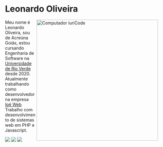 # Leonardo Oliveira

<img src="https://raw.githubusercontent.com/MicaelliMedeiros/micaellimedeiros/master/image/computer-illustration.png" min-width="400px" max-width="400px" width="400px" align="right" alt="Computador iuriCode">

<p align="left"> 
  Meu nome é Leonardo Oliveira, sou de Acreúna Goiás, estou cursando Engenharia de Software na <a href="https://www.unirv.edu.br/">Universidade de Rio Verde</a> desde 2020.
  <br>
  Atualmente trabalhando como desenvolvedor na empresa <a href="https://ipeweb.com.br/">Ipê Web</a>
  <br>
  Trabalho com desenvolvimento de sistemas web em PHP e Javascript.
</p>

  <a href="https://www.linkedin.com/in/leonardooliv/" target="_blank" alt="Linkedin">
  <img src="https://img.shields.io/badge/-Linkedin-0e76a8?style=flat-square&logo=Linkedin&logoColor=white&link= https://www.linkedin.com/in/leonardooliv/"   /></a>
  
  <a href="https://www.facebook.com/profile.php?id=100003701469668" target="_blank" alt="Facebook">
  <img src="https://img.shields.io/badge/-Facebook-3b5998?style=flat-square&labelColor=3b5998&logo=facebook&logoColor=white&link=LINK-DO-SEU-FACEBOOK"       /></a>

  <a href="https://www.instagram.com/leonardooliv_/" target="_blank" alt="Instagram">
  <img src="https://img.shields.io/badge/-Instagram-DF0174?style=flat-square&labelColor=DF0174&logo=instagram&logoColor=white&link= https://www.instagram.com/leonardooliv_/"/></a>
</p>
